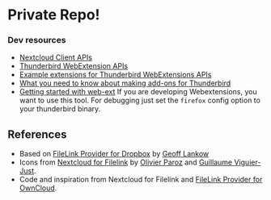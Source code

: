 # Private Repo!

### Dev resources

* [Nextcloud Client APIs](https://docs.nextcloud.com/server/stable/developer_manual/client_apis/index.html)
* [Thunderbird WebExtension APIs](https://thunderbird-webextensions.readthedocs.io/en/latest/index.html) 
* [Example extensions for Thunderbird WebExtensions APIs](https://github.com/thundernest/sample-extensions)
* [What you need to know about making add-ons for Thunderbird](https://developer.thunderbird.net/add-ons/)
* [Getting started with web-ext](https://extensionworkshop.com/documentation/develop/getting-started-with-web-ext) If you are developing Webextensions, you want to use this tool. For debugging just set the ```firefox``` config option to your thunderbird binary.

## References

* Based on [FileLink Provider for Dropbox](https://github.com/darktrojan/dropbox) by [Geoff Lankow](https://darktrojan.github.io/)
* Icons from [Nextcloud for Filelink](https://github.com/nextcloud/nextcloud-filelink) by [Olivier Paroz](https://github.com/oparoz) and [Guillaume Viguier-Just](https://github.com/guillaumev).
* Code and inspiration from Nextcloud for Filelink and [FileLink Provider for OwnCloud](https://github.com/thosmos/filelink-owncloud).